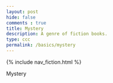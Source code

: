 ```yaml
---
layout: post
hide: false
comments : true
title: Mystery
description: A genre of fiction books.
type: ccc
permalink: /basics/mystery
---
```


{% include nav_fiction.html %}

Mystery